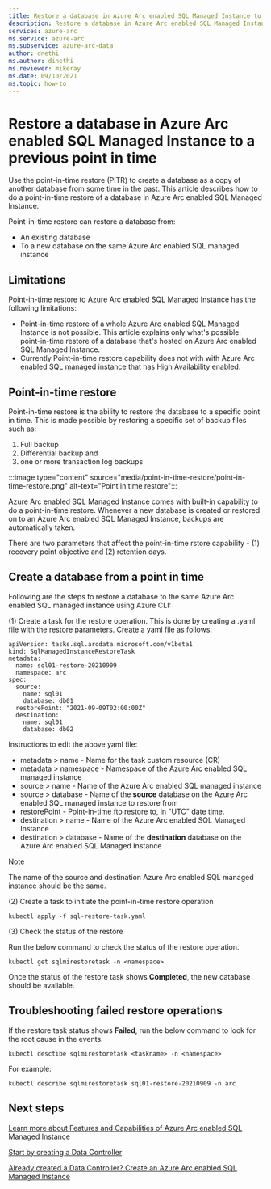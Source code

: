 ```yaml
---
title: Restore a database in Azure Arc enabled SQL Managed Instance to a previous point in time
description: Restore a database in Azure Arc enabled SQL Managed Instance to a previous point in time
services: azure-arc
ms.service: azure-arc
ms.subservice: azure-arc-data
author: dnethi
ms.author: dinethi
ms.reviewer: mikeray
ms.date: 09/10/2021
ms.topic: how-to
---
```



# Restore a database in Azure Arc enabled SQL Managed Instance to a previous point in time 

Use the point-in-time restore (PITR) to create a database as a copy of another database from some time in the past. This article describes how to do a point-in-time restore of a database in Azure Arc enabled SQL Managed Instance.

Point-in-time restore can restore a database from:
- An existing database
- To a new database on the same Azure Arc enabled SQL managed instance


## Limitations

Point-in-time restore to Azure Arc enabled SQL Managed Instance has the following limitations:
- Point-in-time restore of a whole Azure Arc enabled SQL Managed Instance is not possible. This article explains only what's possible: point-in-time restore of a database that's hosted on Azure Arc enabled SQL Managed Instance.
- Currently Point-in-time restore capability does not with with Azure Arc enabled SQL managed instance that has High Availability enabled. 

## Point-in-time restore

Point-in-time restore is the ability to restore the database to a specific point in time. This is made possible by restoring a specific set of backup files such as:

1. Full backup
2. Differential backup and 
3. one or more transaction log backups


:::image type="content" source="media/point-in-time-restore/point-in-time-restore.png" alt-text="Point in time restore":::


Azure Arc enabled SQL Managed Instance comes with built-in capability to do a point-in-time restore. Whenever a new database is created or restored on to an Azure Arc enabled SQL Managed Instance, backups are automatically taken. 

There are two parameters that affect the point-in-time rstore capability - (1) recovery point objective and (2) retention days.

## Create a database from a point in time

Following are the steps to restore a database to the same Azure Arc enabled SQL managed instance using Azure CLI:

(1) Create a task for the restore operation. This is done by creating a .yaml file with the restore parameters.
Create a yaml file as follows:

```code
apiVersion: tasks.sql.arcdata.microsoft.com/v1beta1
kind: SqlManagedInstanceRestoreTask
metadata:
  name: sql01-restore-20210909
  namespace: arc
spec:
  source:
    name: sql01
    database: db01
  restorePoint: "2021-09-09T02:00:00Z"
  destination:
    name: sql01
    database: db02
```
Instructions to edit the above yaml file:

- metadata > name - Name for the task custom resource (CR)
- metadata > namespace - Namespace of the Azure Arc enabled SQL managed instance
- source > name - Name of the Azure Arc enabled SQL managed instance
- source > database - Name of the **source** database on the Azure Arc enabled SQL managed instance to restore from
- restorePoint - Point-in-time fto restore to, in "UTC" date time.
- destination > name - Name of the Azure Arc enabled SQL Managed Instance
- destination > database - Name of the **destination** database on the Azure Arc enabled SQL Managed Instance


> [!NOTE] 
> The name of the source and destination Azure Arc enabled SQL managed instance should be the same.

(2) Create a task to initiate the point-in-time restore operation

```code
kubectl apply -f sql-restore-task.yaml
```

(3) Check the status of the restore

Run the below command to check the status of the restore operation.
```code
kubectl get sqlmirestoretask -n <namespace>
```

Once the status of the restore task shows **Completed**, the new database should be available. 

## Troubleshooting failed restore operations

If the restore task status shows **Failed**, run the below command to look for the root cause in the events.
```code
kubectl desctibe sqlmirestoretask <taskname> -n <namespace>
```

For example:
```code
kubectl describe sqlmirestoretask sql01-restore-20210909 -n arc
```


## Next steps

[Learn more about Features and Capabilities of Azure Arc enabled SQL Managed Instance](managed-instance-features.md)

[Start by creating a Data Controller](create-data-controller.md)

[Already created a Data Controller? Create an Azure Arc enabled SQL Managed Instance](create-sql-managed-instance.md)




